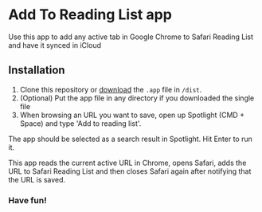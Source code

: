 # Add To Reading List app

Use this app to add any active tab in Google Chrome to Safari Reading List and have it synced in iCloud

## Installation

1. Clone this repository or [download](https://github.com/rvanbaalen/osx-add-to-readinglist/archive/master.zip) the `.app` file in `/dist`.
2. (Optional) Put the app file in any directory if you downloaded the single file
3. When browsing an URL you want to save, open up Spotlight
   (CMD + Space) and type 'Add to reading list'.

The app should be selected as a search result in Spotlight. Hit Enter to run it.

This app reads the current active URL in Chrome, opens Safari, adds the URL
to Safari Reading List and then closes Safari again after notifying that the URL
is saved.

### Have fun!
